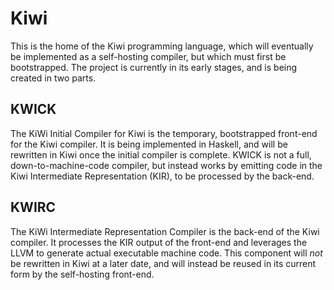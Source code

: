 # Kiwi

This is the home of the Kiwi programming language, which will eventually be implemented as a self-hosting compiler, but which must first be bootstrapped.  The project is currently in its early stages, and is being created in two parts.

## KWICK

The KiWi Initial Compiler for Kiwi is the temporary, bootstrapped front-end for the Kiwi compiler.  It is being implemented in Haskell, and will be rewritten in Kiwi once the initial compiler is complete.  KWICK is not a full, down-to-machine-code compiler, but instead works by emitting code in the Kiwi Intermediate Representation (KIR), to be processed by the back-end.

## KWIRC

The KiWi Intermediate Representation Compiler is the back-end of the Kiwi compiler.  It processes the KIR output of the front-end and leverages the LLVM to generate actual executable machine code.  This component will *not* be rewritten in Kiwi at a later date, and will instead be reused in its current form by the self-hosting front-end.
